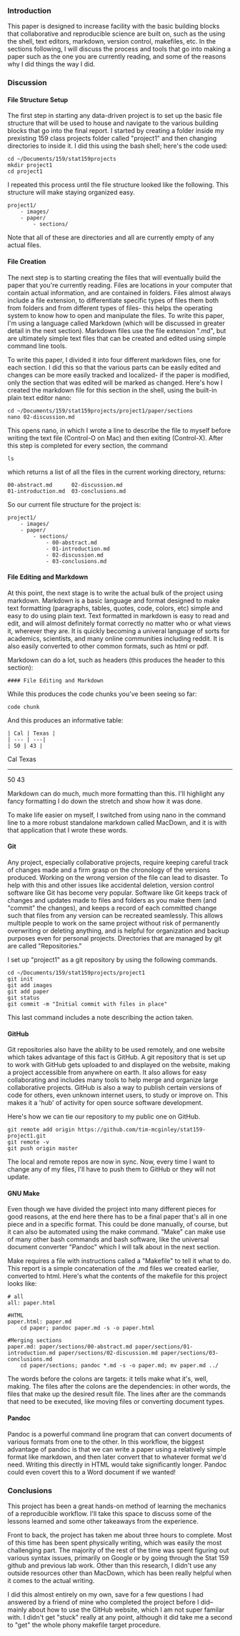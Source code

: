 ### Introduction

This paper is designed to increase facility with the basic building
blocks that collaborative and reproducible science are built on, such as
the using the shell, text editors, markdown, version control, makefiles,
etc. In the sections following, I will discuss the process and tools
that go into making a paper such as the one you are currently reading,
and some of the reasons why I did things the way I did.

### Discussion

#### File Structure Setup

The first step in starting any data-driven project is to set up the
basic file structure that will be used to house and navigate to the
various building blocks that go into the final report. I started by
creating a folder inside my prexisting 159 class projects folder called
"project1" and then changing directories to inside it. I did this using
the bash shell; here's the code used:

    cd ~/Documents/159/stat159projects
    mkdir project1
    cd project1

I repeated this process until the file structure looked like the
following. This structure will make staying organized easy.

    project1/
        - images/
        - paper/
            - sections/

Note that all of these are directories and all are currently empty of
any actual files.

#### File Creation

The next step is to starting creating the files that will eventually
build the paper that you're currently reading. Files are locations in
your computer that contain actual information, and are contained in
folders. Files almost always include a file extension, to differentiate
specific types of files them both from folders and from different types
of files- this helps the operating system to know how to open and
manipulate the files. To write this paper, I'm using a language called
Markdown (which will be discussed in greater detail in the next
section). Markdown files use the file extension ".md", but are
ultimately simple text files that can be created and edited using simple
command line tools.

To write this paper, I divided it into four different markdown files,
one for each section. I did this so that the various parts can be easily
edited and changes can be more easily tracked and localized- if the
paper is modified, only the section that was edited will be marked as
changed. Here's how I created the markdown file for this section in the
shell, using the built-in plain text editor nano:

    cd ~/Documents/159/stat159projects/project1/paper/sections
    nano 02-discussion.md

This opens nano, in which I wrote a line to describe the file to myself
before writing the text file (Control-O on Mac) and then exiting
(Control-X). After this step is completed for every section, the command

    ls

which returns a list of all the files in the current working directory,
returns:

    00-abstract.md      02-discussion.md
    01-introduction.md  03-conclusions.md

So our current file structure for the project is:

    project1/
        - images/
        - paper/
            - sections/
                - 00-abstract.md
                - 01-introduction.md
                - 02-discussion.md
                - 03-conclusions.md

#### File Editing and Markdown

At this point, the next stage is to write the actual bulk of the project
using markdown. Markdown is a basic language and format designed to make
text formatting (paragraphs, tables, quotes, code, colors, etc) simple
and easy to do using plain text. Text formatted in markdown is easy to
read and edit, and will almost definitely format correctly no matter who
or what views it, wherever they are. It is quickly becoming a univeral
language of sorts for academics, scientists, and many online communities
including reddit. It is also easily converted to other common formats,
such as html or pdf.

Markdown can do a lot, such as headers (this produces the header to this
section):

    #### File Editing and Markdown

While this produces the code chunks you've been seeing so far:

``code chunk``

And this produces an informative table:

    | Cal | Texas |
    | --- | ---|
    | 50 | 43 |

  Cal   Texas
  ----- -------
  50    43

Markdown can do much, much more formatting than this. I'll highlight any
fancy formatting I do down the stretch and show how it was done.

To make life easier on myself, I switched from using nano in the command
line to a more robust standalone markdown called MacDown, and it is with
that application that I wrote these words.

#### Git

Any project, especially collaborative projects, require keeping careful
track of changes made and a firm grasp on the chronology of the versions
produced. Working on the wrong version of the file can lead to disaster.
To help with this and other issues like accidental deletion, version
control software like Git has become very popular. Software like Git
keeps track of changes and updates made to files and folders as you make
them (and "commit" the changes), and keeps a record of each committed
change such that files from any version can be recreated seamlessly.
This allows multiple people to work on the same project without risk of
permanently overwriting or deleting anything, and is helpful for
organization and backup purposes even for personal projects. Directories
that are managed by git are called "Repositories."

I set up "project1" as a git repository by using the following commands.

    cd ~/Documents/159/stat159projects/project1
    git init
    git add images
    git add paper
    git status
    git commit -m "Initial commit with files in place"

This last command includes a note describing the action taken.

#### GitHub

Git repositories also have the ability to be used remotely, and one
website which takes advantage of this fact is GitHub. A git repository
that is set up to work with GitHub gets uploaded to and displayed on the
website, making a project accessible from anywhere on earth. It also
allows for easy collaborating and includes many tools to help merge and
organize large collaborative projects. GitHub is also a way to publish
certain versions of code for others, even unknown internet users, to
study or improve on. This makes it a 'hub' of activity for open source
software development.

Here's how we can tie our repository to my public one on GitHub.

    git remote add origin https://github.com/tim-mcginley/stat159-project1.git
    git remote -v
    git push origin master

The local and remote repos are now in sync. Now, every time I want to
change any of my files, I'll have to push them to GitHub or they will
not update.

#### GNU Make

Even though we have divided the project into many different pieces for
good reasons, at the end here there has to be a final paper that's all
in one piece and in a specific format. This could be done manually, of
course, but it can also be automated using the make command. "Make" can
make use of many other bash commands and bash software, like the
universal document converter "Pandoc" which I will talk about in the
next section.

Make requires a file with instructions called a "Makefile" to tell it
what to do. This report is a simple concatenation of the .md files we
created earlier, converted to html. Here's what the contents of the
makefile for this project looks like:

    # all
    all: paper.html

    #HTML
    paper.html: paper.md
        cd paper; pandoc paper.md -s -o paper.html

    #Merging sections
    paper.md: paper/sections/00-abstract.md paper/sections/01-introduction.md paper/sections/02-discussion.md paper/sections/03-conclusions.md
        cd paper/sections; pandoc *.md -s -o paper.md; mv paper.md ../

The words before the colons are targets: it tells make what it's, well,
making. The files after the colons are the dependencies: in other words,
the files that make up the desired result file. The lines after are the
commands that need to be executed, like moving files or converting
document types.

#### Pandoc

Pandoc is a powerful command line program that can convert documents of
various formats from one to the other. In this workflow, the biggest
advantage of pandoc is that we can write a paper using a relatively
simple format like markdown, and then later convert that to whatever
format we'd need. Writing this directly in HTML would take significantly
longer. Pandoc could even covert this to a Word document if we wanted!

### Conclusions

This project has been a great hands-on method of learning the mechanics
of a reproducible workflow. I'll take this space to discuss some of the
lessons learned and some other takeaways from the experience.

Front to back, the project has taken me about three hours to complete.
Most of this time has been spent physically writing, which was easily
the most challenging part. The majority of the rest of the time was
spent figuring out various syntax issues, primarily on Google or by
going through the Stat 159 github and previous lab work. Other than this
research, I didn't use any outside resources other than MacDown, which
has been really helpful when it comes to the actual writing.

I did this almost entirely on my own, save for a few questions I had
answered by a friend of mine who completed the project before I did–
mainly about how to use the GitHub website, which I am not super familar
with. I didn't get "stuck" really at any point, although it did take me
a second to "get" the whole phony makefile target procedure.
